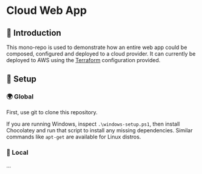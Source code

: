 # Cloud Web App

## 👋 Introduction

This mono-repo is used to demonstrate how an entire web app could be composed, configured and deployed to a cloud provider.
It can currently be deployed to AWS using the [Terraform] configuration provided.

## 🤖 Setup

### 🌍 Global

First, use git to clone this repository.

If you are running Windows, inspect `.\windows-setup.ps1`, then install Chocolatey and run that script to install any
missing dependencies. Similar commands like `apt-get` are available for Linux distros.

### 📌 Local

...

[Terraform]: https://www.terraform.io/
